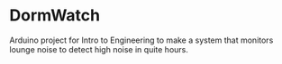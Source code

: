 # DormWatch
Arduino project for Intro to Engineering to make a system that monitors lounge noise to detect high noise in quite hours.
